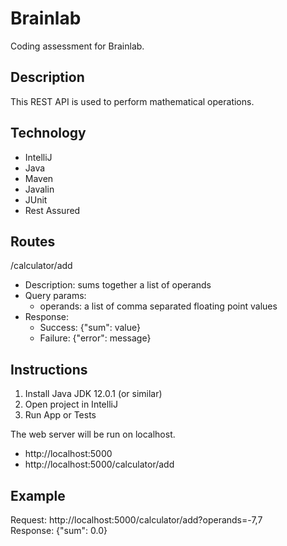 # Brainlab

Coding assessment for Brainlab.

## Description

This REST API is used to perform mathematical operations.

## Technology

- IntelliJ
- Java
- Maven
- Javalin
- JUnit
- Rest Assured

## Routes

/calculator/add

- Description: sums together a list of operands
- Query params:
    - operands: a list of comma separated floating point values
- Response:
    - Success: {"sum": value}
    - Failure: {"error": message}
    
## Instructions

1. Install Java JDK 12.0.1 (or similar)
2. Open project in IntelliJ
3. Run App or Tests

The web server will be run on localhost.

- http://localhost:5000
- http://localhost:5000/calculator/add

## Example

Request: http://localhost:5000/calculator/add?operands=-7,7  
Response: {"sum": 0.0}
